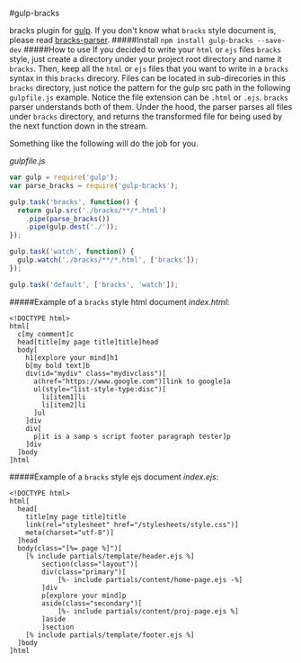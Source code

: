 #gulp-bracks

bracks plugin for [gulp](https://github.com/gulpjs/gulp). If you don't know what `bracks` style document is, please read [bracks-parser](https://github.com/mawni/nodejs-bracks-parser).
#####Install
`npm install gulp-bracks --save-dev`
#####How to use
If you decided to write your `html` or `ejs` files `bracks` style, just create a directory under your project root directory and name it `bracks`. Then, keep all the `html` or `ejs` files that you want to write in a `bracks` syntax in this `bracks` direcory. Files can be located in sub-direcories in this `bracks` directory, just notice the pattern for the gulp src path in the following `gulpfile.js` example. Notice the file extension can be `.html` or `.ejs`. `bracks` parser understands both of them. Under the hood, the parser parses all files under `bracks` directory, and returns the transformed file for being used by the next function down in the stream.

Something like the following will do the job for you.

*gulpfile.js*
```javascript
var gulp = require('gulp');
var parse_bracks = require('gulp-bracks');

gulp.task('bracks', function() {
  return gulp.src('./bracks/**/*.html')
    .pipe(parse_bracks())
    .pipe(gulp.dest('./'));
});

gulp.task('watch', function() {
  gulp.watch('./bracks/**/*.html', ['bracks']);
});

gulp.task('default', ['bracks', 'watch']);
```
#####Example of a `bracks` style html document
*index.html*:
```
<!DOCTYPE html>
html[
  c[my comment]c
  head[title[my page title]title]head
  body[
    h1[explore your mind]h1
    b[my bold text]b
    div(id="mydiv" class="mydivclass")[
      a(href="https://www.google.com")[link to google]a
      ul(style="list-style-type:disc")[
        li[item1]li
        li[item2]li
      ]ul
    ]div
    div[
      p[it is a samp s script footer paragraph tester]p
    ]div
  ]body
]html
```
#####Example of a `bracks` style ejs document
*index.ejs*:
```
<!DOCTYPE html>
html[
  head[
    title[my page title]title
    link(rel="stylesheet" href="/stylesheets/style.css")]
    meta(charset="utf-8")]
  ]head
  body(class="[%= page %]")[
  	[% include partials/template/header.ejs %]
    	section(class="layout")[
      	div(class="primary")[
        	[%- include partials/content/home-page.ejs -%]
      	]div
      	p[explore your mind]p
      	aside(class="secondary")[
        	[%- include partials/content/proj-page.ejs %]
      	]aside
    	]section
    [% include partials/template/footer.ejs %]
  ]body
]html
```
